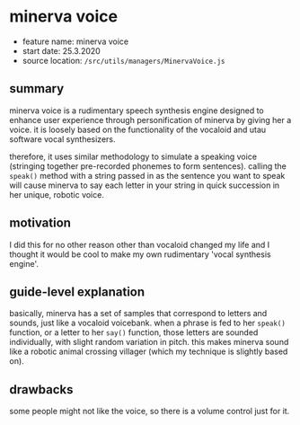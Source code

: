 # minerva voice
[minerva-voice]: #minerva-voice

-   feature name: minerva voice
-   start date: 25.3.2020
-   source location: `/src/utils/managers/MinervaVoice.js`

## summary
[summary]: #summary

minerva voice is a rudimentary speech synthesis engine designed to enhance user experience through personification of minerva by giving her a voice. it is loosely based on the functionality of the vocaloid and utau software vocal synthesizers.

therefore, it uses similar methodology to simulate a speaking voice (stringing together pre-recorded phonemes to form sentences). calling the `speak()` method with a string passed in as the sentence you want to speak will cause minerva to say each letter in your string in quick succession in her unique, robotic voice.

## motivation
[motivation]: #motivation

I did this for no other reason other than vocaloid changed my life and I thought it would be cool to make my own rudimentary 'vocal synthesis engine'.

## guide-level explanation
[guide-level-explanation]: #guide-level-explanation

basically, minerva has a set of samples that correspond to letters and sounds, just like a vocaloid voicebank. when a phrase is fed to her `speak()` function, or a letter to her `say()` function, those letters are sounded individually, with slight random variation in pitch. this makes minerva sound like a robotic animal crossing villager (which my technique is slightly based on).

## drawbacks
[drawbacks]: #drawbacks

some people might not like the voice, so there is a volume control just for it.
